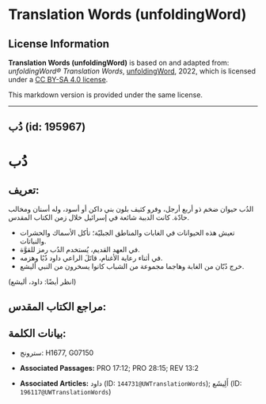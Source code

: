 # Translation Words (unfoldingWord)

## License Information

**Translation Words (unfoldingWord)** is based on and adapted from: _unfoldingWord® Translation Words_, [unfoldingWord](https://unfoldingword.org/utw), 2022, which is licensed under a [CC BY-SA 4.0 license](https://creativecommons.org/licenses/by-sa/4.0/legalcode.en).

This markdown version is provided under the same license.



--------------------------------

## دُب (id: 195967)

دُب
===

تعريف:
------

الدُب حيوان ضخم ذو أربع أرجل، وفرو كثيف بلون بني داكن أو أسود، وله أسنان ومخالب حادّة. كانت الدببة شائعة في إسرائيل خلال زمن الكتاب المقدس.

* تعيش هذه الحيوانات في الغابات والمناطق الجبليّة؛ تأكل الأسماك والحشرات والنباتات.
* في العهد القديم، يُستخدم الدُب رمز للقوَّة.
* في أثناء رعاية الأغنام، قاتَلَ الراعي داود دُبًا وهزمه.
* خرج دُبّان من الغابة وهاجما مجموعة من الشباب كانوا يسخرون من النبي أليشع.

(انظر أيضًا: داود، أليشع)

مراجع الكتاب المقدس:
--------------------

بيانات الكلمة:
--------------

* سترونج: H1677, G07150

* **Associated Passages:** PRO 17:12; PRO 28:15; REV 13:2
* **Associated Articles:** داود (ID: `144731@UWTranslationWords`); أَلِيشَع (ID: `196117@UWTranslationWords`)

